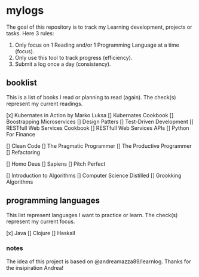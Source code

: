 # mylogs

The goal of this repository is to track my Learning development, projects or tasks. Here 3 rules:

1. Only focus on 1 Reading and/or 1 Programming Language at a time (focus).
2. Only use this tool to track progress (efficiency).
3. Submit a log once a day (consistency).

## booklist

This is a list of books I read or planning to read (again). The check(s) represent my current readings.

[x] Kubernates in Action by Marko Luksa
[] Kubernates Cookbook
[] Boostrapping Microservices
[] Design Patters
[] Test-Driven Development
[] RESTfull Web Services Cookbook
[] RESTfull Web Services APIs
[] Python For Finance

[] Clean Code
[] The Pragmatic Programmer
[] The Productive Programmer
[] Refactoring

[] Homo Deus
[] Sapiens
[] Pitch Perfect

[] Introduction to Algorithms
[] Computer Science Distilled
[] Grookking Algorithms

## programming languages

This list represent languages I want to practice or learn. The check(s) represent my current focus.

[x] Java
[] Clojure
[] Haskall

### notes

The idea of this project is based on @andreamazza89/learnlog. Thanks for the insipiration Andrea! 
